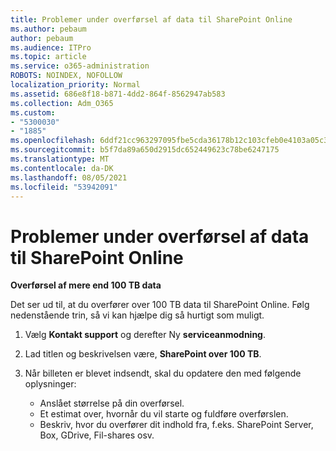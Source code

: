 ```yaml
---
title: Problemer under overførsel af data til SharePoint Online
ms.author: pebaum
author: pebaum
ms.audience: ITPro
ms.topic: article
ms.service: o365-administration
ROBOTS: NOINDEX, NOFOLLOW
localization_priority: Normal
ms.assetid: 686e8f18-b871-4dd2-864f-8562947ab583
ms.collection: Adm_O365
ms.custom:
- "5300030"
- "1885"
ms.openlocfilehash: 6ddf21cc963297095fbe5cda36178b12c103cfeb0e4103a05c39f23ee634f158
ms.sourcegitcommit: b5f7da89a650d2915dc652449623c78be6247175
ms.translationtype: MT
ms.contentlocale: da-DK
ms.lasthandoff: 08/05/2021
ms.locfileid: "53942091"
---
```

# <a name="issues-while-migrating-data-to-sharepoint-online"></a>Problemer under overførsel af data til SharePoint Online

**Overførsel af mere end 100 TB data**

Det ser ud til, at du overfører over 100 TB data til SharePoint Online. Følg nedenstående trin, så vi kan hjælpe dig så hurtigt som muligt. 

1. Vælg **Kontakt support** og derefter Ny **serviceanmodning**. 
2. Lad titlen og beskrivelsen være, **SharePoint over 100 TB**.
3. Når billeten er blevet indsendt, skal du opdatere den med følgende oplysninger: 

    - Anslået størrelse på din overførsel.
    - Et estimat over, hvornår du vil starte og fuldføre overførslen.
    - Beskriv, hvor du overfører dit indhold fra, f.eks. SharePoint Server, Box, GDrive, Fil-shares osv.
